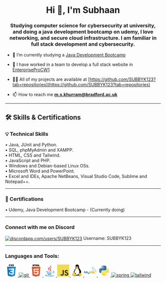 <h1 align="center">Hi 👋, I'm Subhaan</h1>
<h3 align="center">Studying computer science for cybersecurity at university, and doing a java development bootcamp on udemy, I love networking, and secure cloud infrastructure. I am familiar in full stack development and cybersecurity.</h3>
  
- 🔭 I’m currently studying a [Java Development Bootcamp](https://www.udemy.com/course/the-complete-java-development-bootcamp/?couponCode=25BBPMXINACTIVE)

- 🤝 I have worked in a team to develop a full stack website in [EnterpriseProCW1](https://github.com/SUBBYK123/EnterpriseProCW1)

- 👨‍💻 All of my projects are available at [https://github.com/SUBBYK123?tab=repositories](https://github.com/SUBBYK123?tab=repositories)

- 📫 How to reach me **m.s.khurram@bradford.ac.uk**

<hr></hr>
<h2>🛠 Skills & Certifications</h2>
<h3>💡 Technical Skills</h3>

•	Java, JUnit and Python.  
•	SQL, phpMyAdmin and XAMPP.  
•	HTML, CSS and Tailwind.<br>
•	JavaScript and PHP.  
•	Windows and Debian-based Linux OSs.  
•	Microsoft Word and PowerPoint.<br>
•	Excel and IDEs, Apache NetBeans, Visual Studio Code, Sublime and Notepad++.   

<hr></hr>

<h3>📜 Certifications</h3>
•	 Udemy, Java Development Bootcamp - (Currently doing)
<hr></hr>


<h3 align="left">Connect with me on Discord </h3>
<p align="left">
<a href="https://discordapp.com/users/1051175034791669760" target="blank"><img align="center" src="https://raw.githubusercontent.com/rahuldkjain/github-profile-readme-generator/master/src/images/icons/Social/discord.svg" alt="discordapp.com/users/SUBBYK123" height="30" width="40" /></a>
Username: SUBBYK123
</p>
<hr></hr>

<h3 align="left">Languages and Tools:</h3>
<p align="left"> <a href="https://www.w3schools.com/css/" target="_blank" rel="noreferrer"> <img src="https://raw.githubusercontent.com/devicons/devicon/master/icons/css3/css3-original-wordmark.svg" alt="css3" width="40" height="40"/> </a> <a href="https://git-scm.com/" target="_blank" rel="noreferrer"> <img src="https://www.vectorlogo.zone/logos/git-scm/git-scm-icon.svg" alt="git" width="40" height="40"/> </a> <a href="https://www.w3.org/html/" target="_blank" rel="noreferrer"> <img src="https://raw.githubusercontent.com/devicons/devicon/master/icons/html5/html5-original-wordmark.svg" alt="html5" width="40" height="40"/> </a> <a href="https://www.java.com" target="_blank" rel="noreferrer"> <img src="https://raw.githubusercontent.com/devicons/devicon/master/icons/java/java-original.svg" alt="java" width="40" height="40"/> </a> <a href="https://developer.mozilla.org/en-US/docs/Web/JavaScript" target="_blank" rel="noreferrer"> <img src="https://raw.githubusercontent.com/devicons/devicon/master/icons/javascript/javascript-original.svg" alt="javascript" width="40" height="40"/> </a> <a href="https://www.linux.org/" target="_blank" rel="noreferrer"> <img src="https://raw.githubusercontent.com/devicons/devicon/master/icons/linux/linux-original.svg" alt="linux" width="40" height="40"/> </a> <a href="https://www.mysql.com/" target="_blank" rel="noreferrer"> <img src="https://raw.githubusercontent.com/devicons/devicon/master/icons/mysql/mysql-original-wordmark.svg" alt="mysql" width="40" height="40"/> </a> <a href="https://www.python.org" target="_blank" rel="noreferrer"> <img src="https://raw.githubusercontent.com/devicons/devicon/master/icons/python/python-original.svg" alt="python" width="40" height="40"/> </a> <a href="https://spring.io/" target="_blank" rel="noreferrer"> <img src="https://www.vectorlogo.zone/logos/springio/springio-icon.svg" alt="spring" width="40" height="40"/> </a> <a href="https://tailwindcss.com/" target="_blank" rel="noreferrer"> <img src="https://www.vectorlogo.zone/logos/tailwindcss/tailwindcss-icon.svg" alt="tailwind" width="40" height="40"/> </a> </p>
